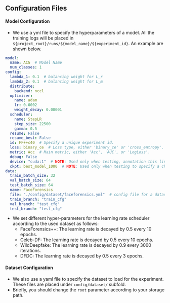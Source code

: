 ## Configuration Files

#### Model  Configuration
- We use a yml file to specify the hyperparameters of a model. All the training logs will be placed in `${project_root}/runs/${model_name}/${experiment_id}`. An example are shown below.

```yaml
model:
  name: ACG  # Model Name
  num_classes: 1 
config:
  lambda_1: 0.1  # balancing weight for L_r
  lambda_2: 0.1  # balancing weight for L_m
  distribute:
    backend: nccl
  optimizer:
    name: adam
    lr: 0.0002
    weight_decay: 0.00001
  scheduler:
    name: StepLR
    step_size: 22500
    gamma: 0.5
  resume: False
  resume_best: False
  id: FF++c40  # Specify a unique experiment id.
  loss: binary_ce  # Loss type, either 'binary_ce' or 'cross_entropy'.
  metric: Acc  # Main metric, either 'Acc', 'AUC', or 'LogLoss'.
  debug: False
  device: "cuda:1"  # NOTE: Used only when testing, annotation this line when training.
  ckpt: best_model_1000  # NOTE: Used only when testing to specify a checkpoint id, annotating this line when training.
data:
  train_batch_size: 32
  val_batch_size: 64
  test_batch_size: 64
  name: FaceForensics
  file: "./config/dataset/faceforensics.yml"  # config file for a dataset
  train_branch: "train_cfg"
  val_branch: "test_cfg"
  test_branch: "test_cfg"
```

- We set different hyper-parameters for the learning rate scheduler according to the used dataset as follows:
  - FaceForensics++: The learning rate is decayed by 0.5 every 10 epochs.
  - Celeb-DF: The learning rate is decayed by 0.5 every 10 epochs.
  - WildDeepfake: The learning rate is decayed by 0.9 every 3000 iterations.
  - DFDC: The learning rate is decayed by 0.5 every 3 epochs.

#### Dataset Configuration
- We also use a yaml file to specify the dataset to load for the experiment. These files are placed under `config/dataset/` subfold.
- Briefly, you should change the `root` parameter according to your storage path. 